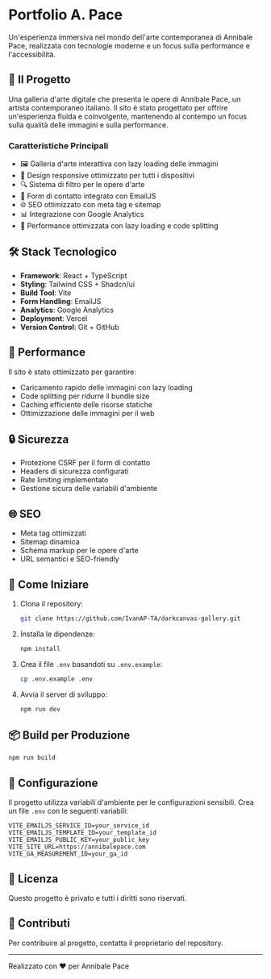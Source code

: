# Portfolio A. Pace

Un'esperienza immersiva nel mondo dell'arte contemporanea di Annibale Pace, realizzata con tecnologie moderne e un focus sulla performance e l'accessibilità.

<!-- Deploy trigger: 2025-06-14 -->

## 🎨 Il Progetto

Una galleria d'arte digitale che presenta le opere di Annibale Pace, un artista contemporaneo italiano. Il sito è stato progettato per offrire un'esperienza fluida e coinvolgente, mantenendo al contempo un focus sulla qualità delle immagini e sulla performance.

### Caratteristiche Principali

- 🖼️ Galleria d'arte interattiva con lazy loading delle immagini
- 📱 Design responsive ottimizzato per tutti i dispositivi
- 🔍 Sistema di filtro per le opere d'arte
- 📝 Form di contatto integrato con EmailJS
- 🌐 SEO ottimizzato con meta tag e sitemap
- 📊 Integrazione con Google Analytics
- 🎯 Performance ottimizzata con lazy loading e code splitting

## 🛠️ Stack Tecnologico

- **Framework**: React + TypeScript
- **Styling**: Tailwind CSS + Shadcn/ui
- **Build Tool**: Vite
- **Form Handling**: EmailJS
- **Analytics**: Google Analytics
- **Deployment**: Vercel
- **Version Control**: Git + GitHub

## 🚀 Performance

Il sito è stato ottimizzato per garantire:
- Caricamento rapido delle immagini con lazy loading
- Code splitting per ridurre il bundle size
- Caching efficiente delle risorse statiche
- Ottimizzazione delle immagini per il web

## 🔒 Sicurezza

- Protezione CSRF per il form di contatto
- Headers di sicurezza configurati
- Rate limiting implementato
- Gestione sicura delle variabili d'ambiente

## 🌐 SEO

- Meta tag ottimizzati
- Sitemap dinamica
- Schema markup per le opere d'arte
- URL semantici e SEO-friendly

## 🚀 Come Iniziare

1. Clona il repository:
   ```bash
   git clone https://github.com/IvanAP-TA/darkcanvas-gallery.git
   ```

2. Installa le dipendenze:
   ```bash
   npm install
   ```

3. Crea il file `.env` basandoti su `.env.example`:
   ```bash
   cp .env.example .env
   ```

4. Avvia il server di sviluppo:
   ```bash
   npm run dev
   ```

## 📦 Build per Produzione

```bash
npm run build
```

## 🔧 Configurazione

Il progetto utilizza variabili d'ambiente per le configurazioni sensibili. Crea un file `.env` con le seguenti variabili:

```env
VITE_EMAILJS_SERVICE_ID=your_service_id
VITE_EMAILJS_TEMPLATE_ID=your_template_id
VITE_EMAILJS_PUBLIC_KEY=your_public_key
VITE_SITE_URL=https://annibalepace.com
VITE_GA_MEASUREMENT_ID=your_ga_id
```

## 📝 Licenza

Questo progetto è privato e tutti i diritti sono riservati.

## 👥 Contributi

Per contribuire al progetto, contatta il proprietario del repository.

---

Realizzato con ❤️ per Annibale Pace
